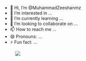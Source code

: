 - 👋 Hi, I’m @MuhammadZeeshanmz
- 👀 I’m interested in ...
- 🌱 I’m currently learning ...
- 💞️ I’m looking to collaborate on ...
- 📫 How to reach me ...
- 😄 Pronouns: ...
- ⚡ Fun fact: ...


<!---
MuhammadZeeshanmz/MuhammadZeeshanmz is a ✨ special ✨ repository because its `README.md` (this file) appears on your GitHub profile.
You can click the Preview link to take a look at your changes.
--->
<figure><img src="https://wakatime.com/share/@018eac9b-b8f3-4b03-abd4-86ba16b14e13/372efd29-40cb-4668-a465-e4ca1fc0a75a.svg"></img></figure>
